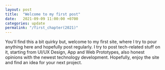 ```yaml
---
layout: post
title:  "Welcome to my first post"
date:   2021-09-09 11:00:00 +0700
categories: update
permalink: "/first_chapter(2021)"
---
```

You'll find this a bit quirky but, welcome to my first site, where I try to pour anything here and hopefully post regularly. I try to post tech-related stuff on it, starting from UI/UX Design, App and Web Prototypes, also honest opinions with the newest technology development. Hopefully, enjoy the site and find an idea for your next project. 
